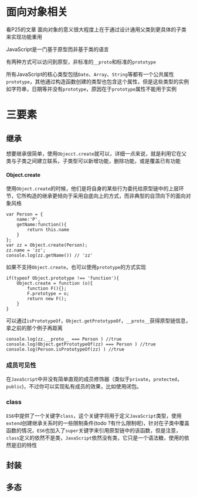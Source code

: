 # 面向对象相关
看P25的文章
面向对象的意义很大程度上在于通过设计通用父类到更具体的子类来实现功能重用

JavaScript是一门基于原型而非基于类的语言

有两种方式可以访问到原型，非标准的`__proto`和标准的`prototype`

所有JavaScript的核心类型包括`Date`、`Array`、`String`等都有一个公共属性`prototype`，其他通过构造函数创建的类型也包含这个属性，但是这些类型的实例如字符串，日期等并没有`prototype`，原因在于`prototype`属性不能用于实例


# 三要素
## 继承
想要继承很简单，使用`Objecct.create`就可以，详细一点来说，就是利用它在父类与子类之间建立联系，子类型可以新增功能，删除功能，或是覆盖已有功能
#### Object.create
使用`Object.create`的时候，他们是将自身的某些行为委托给原型链中的上层环节，它所构造的继承更倾向于采用自底向上的方式，而非典型的自顶向下的面向对象风格


```
var Person = {
	name:'P',
	getName:function(){
		return this.name
	}
};
var zz = Object.create(Person);
zz.name = 'zz';
console.log(zz.getName()) // 'zz'
```

如果不支持`Object.create`，也可以使用`prototype`的方式实现

```
if(typeof Object.prototype !== 'function'){
	Object.create = function (o){
		function F(){};
		F.prototype = o;
		return new F();		
	}
}
```

可以通过`isPrototypeOf`，`Object.getPrototypeOf`，`__proto__`获得原型链信息，拿之前的那个例子再距离

```
console.log(zz.__proto__ === Person ) //true
console.log(Object.getPrototypeOf(zz) === Person ) //true
console.log(Person.isPrototypeOf(zz) ) //true
```
### 成员可见性
在`JavaScript`中并没有简单直观的成员修饰器（类似于`private`，`protected`，`public`)，不过你可以实现私有成员的效果，比如使用闭包。

### class
`ES6`中提供了一个关键字`class`，这个关键字将用于定义`JavaScript`类型，使用`extend`创建继承关系时的一些限制条件(todo ?有什么限制呢)，针对在子类中覆盖函数的情况，`ES6`也加入了`super`关键字来引用原型链中的该函数，但是注意，`class`定义的依然不是类，`JavaScript`依然没有类，它只是一个语法糖，使用的依然是旧的特性
## 封装
## 多态



